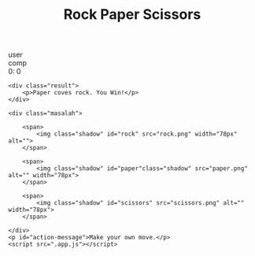 <!DOCTYPE html>
<html lang="en">
<head>
    <meta charset="UTF-8">
    <meta name="viewport" content="width=device-width, initial-scale=1.0">
    <title>Rock Paper Scissors Game</title>
    <link rel="stylesheet" href=".stye.css">
    
</head>
<body>
    <header>
    <h1>Rock Paper Scissors</h1>
    </header>

  <div class="score-board">
      <div id="user-table" class="badge">user </div>
      <div id="computer-table" class="badge">comp </div>
      <span id="user-score">0</span>: <span id="computer-score">0</span>
    </div>
    
    <div class="result">
        <p>Paper coves rock. You Win!</p>
    </div>
    
    <div class="masalah">
    
        <span>
            <img class="shadow" id="rock" src="rock.png" width="78px" alt="">
        </span>   
        
        <span>
            <img class="shadow" id="paper"class="shadow" src="paper.png" alt="" width="78px"> 
        </span>
    
        <span>
            <img class="shadow" id="scissors" src="scissors.png" alt="" width="78px">
        </span>

    </div>
    <p id="action-message">Make your own move.</p>
    <script src=".app.js"></script>
</body>
</html>
